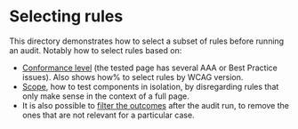 # Selecting rules

This directory demonstrates how to select a subset of rules before running an audit. Notably how to select rules based on:

- [Conformance level](test/conformance.spec.ts) (the tested page has several AAA or Best Practice issues). Also shows how% to select rules by WCAG version.
- [Scope](test/scope.spec.ts), how to test components in isolation, by disregarding rules that only make sense in the context of a full page.
- It is also possible to [filter the outcomes](test/filter.spec.ts) after the audit run, to remove the ones that are not relevant for a particular case.